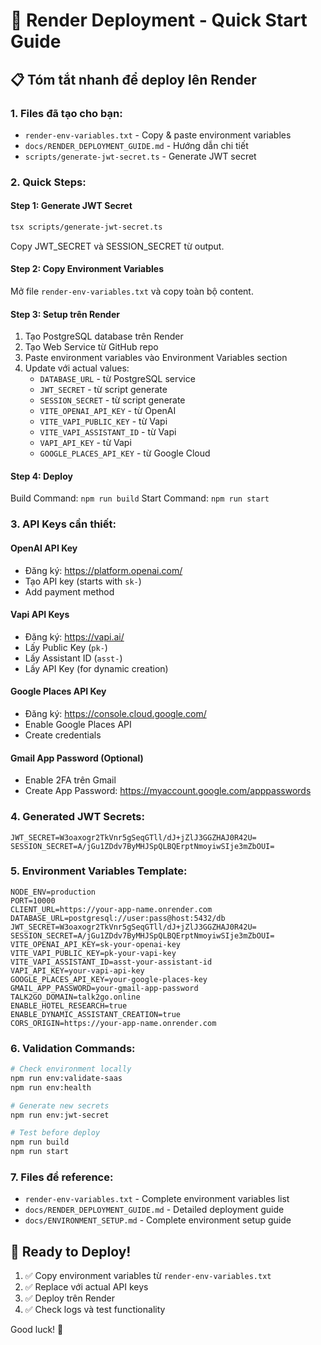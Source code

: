 # 🚀 Render Deployment - Quick Start Guide

## 📋 Tóm tắt nhanh để deploy lên Render

### 1. Files đã tạo cho bạn:
- `render-env-variables.txt` - Copy & paste environment variables
- `docs/RENDER_DEPLOYMENT_GUIDE.md` - Hướng dẫn chi tiết
- `scripts/generate-jwt-secret.ts` - Generate JWT secret

### 2. Quick Steps:

#### Step 1: Generate JWT Secret
```bash
tsx scripts/generate-jwt-secret.ts
```
Copy JWT_SECRET và SESSION_SECRET từ output.

#### Step 2: Copy Environment Variables
Mở file `render-env-variables.txt` và copy toàn bộ content.

#### Step 3: Setup trên Render
1. Tạo PostgreSQL database trên Render
2. Tạo Web Service từ GitHub repo
3. Paste environment variables vào Environment Variables section
4. Update với actual values:
   - `DATABASE_URL` - từ PostgreSQL service
   - `JWT_SECRET` - từ script generate
   - `SESSION_SECRET` - từ script generate
   - `VITE_OPENAI_API_KEY` - từ OpenAI
   - `VITE_VAPI_PUBLIC_KEY` - từ Vapi
   - `VITE_VAPI_ASSISTANT_ID` - từ Vapi
   - `VAPI_API_KEY` - từ Vapi
   - `GOOGLE_PLACES_API_KEY` - từ Google Cloud

#### Step 4: Deploy
Build Command: `npm run build`
Start Command: `npm run start`

### 3. API Keys cần thiết:

#### OpenAI API Key
- Đăng ký: https://platform.openai.com/
- Tạo API key (starts with `sk-`)
- Add payment method

#### Vapi API Keys
- Đăng ký: https://vapi.ai/
- Lấy Public Key (`pk-`)
- Lấy Assistant ID (`asst-`)
- Lấy API Key (for dynamic creation)

#### Google Places API Key
- Đăng ký: https://console.cloud.google.com/
- Enable Google Places API
- Create credentials

#### Gmail App Password (Optional)
- Enable 2FA trên Gmail
- Create App Password: https://myaccount.google.com/apppasswords

### 4. Generated JWT Secrets:

```
JWT_SECRET=W3oaxogr2TkVnr5gSeqGTll/dJ+jZlJ3GGZHAJ0R42U=
SESSION_SECRET=A/jGu1ZDdv7ByMHJSpQLBQErptNmoyiwSIje3mZbOUI=
```

### 5. Environment Variables Template:

```
NODE_ENV=production
PORT=10000
CLIENT_URL=https://your-app-name.onrender.com
DATABASE_URL=postgresql://user:pass@host:5432/db
JWT_SECRET=W3oaxogr2TkVnr5gSeqGTll/dJ+jZlJ3GGZHAJ0R42U=
SESSION_SECRET=A/jGu1ZDdv7ByMHJSpQLBQErptNmoyiwSIje3mZbOUI=
VITE_OPENAI_API_KEY=sk-your-openai-key
VITE_VAPI_PUBLIC_KEY=pk-your-vapi-key
VITE_VAPI_ASSISTANT_ID=asst-your-assistant-id
VAPI_API_KEY=your-vapi-api-key
GOOGLE_PLACES_API_KEY=your-google-places-key
GMAIL_APP_PASSWORD=your-gmail-app-password
TALK2GO_DOMAIN=talk2go.online
ENABLE_HOTEL_RESEARCH=true
ENABLE_DYNAMIC_ASSISTANT_CREATION=true
CORS_ORIGIN=https://your-app-name.onrender.com
```

### 6. Validation Commands:

```bash
# Check environment locally
npm run env:validate-saas
npm run env:health

# Generate new secrets
npm run env:jwt-secret

# Test before deploy
npm run build
npm run start
```

### 7. Files để reference:
- `render-env-variables.txt` - Complete environment variables list
- `docs/RENDER_DEPLOYMENT_GUIDE.md` - Detailed deployment guide
- `docs/ENVIRONMENT_SETUP.md` - Complete environment setup guide

## 🎯 Ready to Deploy!

1. ✅ Copy environment variables từ `render-env-variables.txt`
2. ✅ Replace với actual API keys
3. ✅ Deploy trên Render
4. ✅ Check logs và test functionality

Good luck! 🚀 